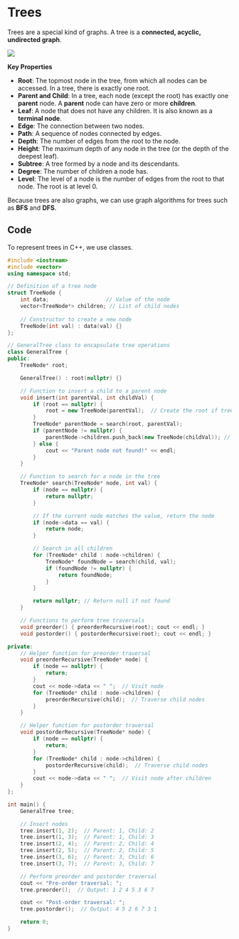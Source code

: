# Trees

Trees are a special kind of graphs. A tree is a **connected, acyclic, undirected graph**. 

![](20241109141326.png)

**Key Properties**
- **Root**: The topmost node in the tree, from which all nodes can be accessed. In a tree, there is exactly one root.
- **Parent and Child**: In a tree, each node (except the root) has exactly one **parent** node. A **parent** node can have zero or more **children**.
- **Leaf**: A node that does not have any children. It is also known as a **terminal node**.
- **Edge**: The connection between two nodes.
- **Path**: A sequence of nodes connected by edges.
- **Depth**: The number of edges from the root to the node.
- **Height**: The maximum depth of any node in the tree (or the depth of the deepest leaf).
- **Subtree**: A tree formed by a node and its descendants.
- **Degree**: The number of children a node has.
- **Level**: The level of a node is the number of edges from the root to that node. The root is at level 0.

Because trees are also graphs, we can use graph algorithms for trees such as **BFS** and **DFS**.


## Code

To represent trees in C++, we use classes.

```cpp
#include <iostream>
#include <vector>
using namespace std;

// Definition of a tree node
struct TreeNode {
    int data;                  // Value of the node
    vector<TreeNode*> children; // List of child nodes
    
    // Constructor to create a new node
    TreeNode(int val) : data(val) {}
};

// GeneralTree class to encapsulate tree operations
class GeneralTree {
public:
    TreeNode* root;

    GeneralTree() : root(nullptr) {}

    // Function to insert a child to a parent node
    void insert(int parentVal, int childVal) {
        if (root == nullptr) {
            root = new TreeNode(parentVal);  // Create the root if tree is empty
        }
        TreeNode* parentNode = search(root, parentVal);
        if (parentNode != nullptr) {
            parentNode->children.push_back(new TreeNode(childVal)); // Add child to parent
        } else {
            cout << "Parent node not found!" << endl;
        }
    }

    // Function to search for a node in the tree
    TreeNode* search(TreeNode* node, int val) {
        if (node == nullptr) {
            return nullptr;
        }

        // If the current node matches the value, return the node
        if (node->data == val) {
            return node;
        }

        // Search in all children
        for (TreeNode* child : node->children) {
            TreeNode* foundNode = search(child, val);
            if (foundNode != nullptr) {
                return foundNode;
            }
        }

        return nullptr; // Return null if not found
    }

    // Functions to perform tree traversals
    void preorder() { preorderRecursive(root); cout << endl; }
    void postorder() { postorderRecursive(root); cout << endl; }

private:
    // Helper function for preorder traversal
    void preorderRecursive(TreeNode* node) {
        if (node == nullptr) {
            return;
        }
        cout << node->data << " ";  // Visit node
        for (TreeNode* child : node->children) {
            preorderRecursive(child);  // Traverse child nodes
        }
    }

    // Helper function for postorder traversal
    void postorderRecursive(TreeNode* node) {
        if (node == nullptr) {
            return;
        }
        for (TreeNode* child : node->children) {
            postorderRecursive(child);  // Traverse child nodes
        }
        cout << node->data << " ";  // Visit node after children
    }
};

int main() {
    GeneralTree tree;

    // Insert nodes
    tree.insert(1, 2);  // Parent: 1, Child: 2
    tree.insert(1, 3);  // Parent: 1, Child: 3
    tree.insert(2, 4);  // Parent: 2, Child: 4
    tree.insert(2, 5);  // Parent: 2, Child: 5
    tree.insert(3, 6);  // Parent: 3, Child: 6
    tree.insert(3, 7);  // Parent: 3, Child: 7

    // Perform preorder and postorder traversal
    cout << "Pre-order traversal: ";
    tree.preorder();  // Output: 1 2 4 5 3 6 7

    cout << "Post-order traversal: ";
    tree.postorder();  // Output: 4 5 2 6 7 3 1

    return 0;
}

```